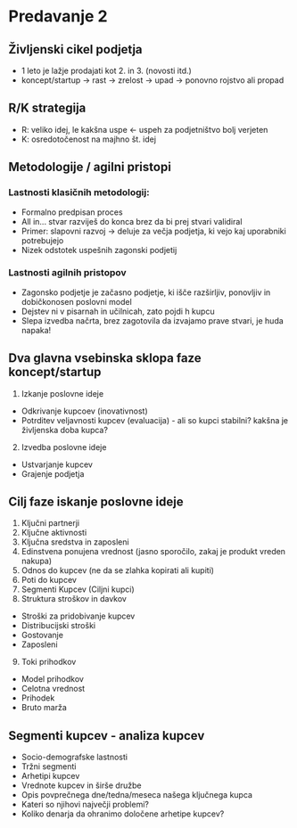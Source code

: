 # Predavanje 2

## Življenski cikel podjetja
- 1 leto je lažje prodajati kot 2. in 3. (novosti itd.)
- koncept/startup -> rast -> zrelost -> upad -> ponovno rojstvo ali propad

## R/K strategija
- R: veliko idej, le kakšna uspe <- uspeh za podjetništvo bolj verjeten
- K: osredotočenost na majhno št. idej

## Metodologije / agilni pristopi

### Lastnosti klasičnih metodologij:
- Formalno predpisan proces
- All in... stvar razviješ do konca brez da bi prej stvari validiral
- Primer: slapovni razvoj -> deluje za večja podjetja, ki vejo kaj uporabniki potrebujejo
- Nizek odstotek uspešnih zagonski podjetij

### Lastnosti agilnih pristopov
- Zagonsko podjetje je začasno podjetje, ki išče razširljiv, ponovljiv in dobičkonosen poslovni model
- Dejstev ni v pisarnah in učilnicah, zato pojdi h kupcu
- Slepa izvedba načrta, brez zagotovila da izvajamo prave stvari, je huda napaka!

## Dva glavna vsebinska sklopa faze **koncept/startup**
1. Izkanje poslovne ideje
  - Odkrivanje kupcoev (inovativnost)
  - Potrditev veljavnosti kupcev (evaluacija) - ali so kupci stabilni? kakšna je življenska doba kupca?
2. Izvedba poslovne ideje
  - Ustvarjanje kupcev
  - Grajenje podjetja

## Cilj faze **iskanje poslovne ideje**
1. Ključni partnerji
2. Ključne aktivnosti
3. Ključna sredstva in zaposleni
4. Edinstvena ponujena vrednost (jasno sporočilo, zakaj je produkt vreden nakupa)
5. Odnos do kupcev (ne da se zlahka kopirati ali kupiti)
6. Poti do kupcev
7. Segmenti Kupcev (Ciljni kupci)
8. Struktura stroškov in davkov
  - Stroški za pridobivanje kupcev
  - Distribucijski stroški
  - Gostovanje
  - Zaposleni
9. Toki prihodkov
  - Model prihodkov
  - Celotna vrednost
  - Prihodek
  - Bruto marža

## Segmenti kupcev - analiza kupcev
- Socio-demografske lastnosti
- Tržni segmenti
- Arhetipi kupcev
- Vrednote kupcev in širše družbe
- Opis povprečnega dne/tedna/meseca našega ključnega kupca
- Kateri so njihovi največji problemi?
- Koliko denarja da ohranimo določene arhetipe kupcev?
